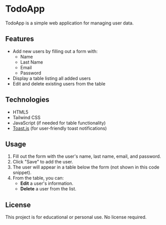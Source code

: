 # TodoApp

TodoApp is a simple web application for managing user data.

## Features

- Add new users by filling out a form with:
  - Name
  - Last Name
  - Email
  - Password
- Display a table listing all added users
- Edit and delete existing users from the table

## Technologies

- HTML5
- Tailwind CSS
- JavaScript (if needed for table functionality)
- [Toast.js](https://apvarun.github.io/toastify-js/) (for user-friendly toast notifications)

## Usage

1. Fill out the form with the user's name, last name, email, and password.
2. Click "Save" to add the user.
3. The user will appear in a table below the form (not shown in this code snippet).
4. From the table, you can:
   - **Edit** a user's information.
   - **Delete** a user from the list.

## License

This project is for educational or personal use. No license required.